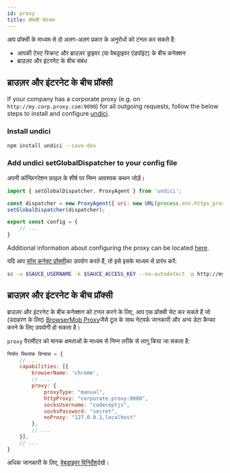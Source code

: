 ```yaml
---
id: proxy
title: प्रॉक्सी सेटअप
---
```


आप प्रॉक्सी के माध्यम से दो अलग-अलग प्रकार के अनुरोधों को टनल कर सकते हैं:

- आपकी टेस्ट स्क्रिप्ट और ब्राउज़र ड्राइवर (या वेबड्राइवर एंडपॉइंट) के बीच कनेक्शन
- ब्राउज़र और इंटरनेट के बीच संबंध

## ब्राउज़र और इंटरनेट के बीच प्रॉक्सी

If your company has a corporate proxy (e.g. on `http://my.corp.proxy.com:9090`) for all outgoing requests, follow the below steps to install and configure [undici](https://github.com/nodejs/undici).

### Install undici

```bash npm2yarn
npm install undici --save-dev
```

### Add undici setGlobalDispatcher to your config file

अपनी कॉन्फ़िगरेशन फ़ाइल के शीर्ष पर निम्न आवश्यक कथन जोड़ें।

```js title="wdio.conf.js"
import { setGlobalDispatcher, ProxyAgent } from 'undici';

const dispatcher = new ProxyAgent({ uri: new URL(process.env.https_proxy).toString() });
setGlobalDispatcher(dispatcher);

export const config = {
    // ...
}
```
Additional information about configuring the proxy can be located [here](https://github.com/nodejs/undici/blob/main/docs/docs/api/ProxyAgent.md).

यदि आप [सॉस कनेक्ट प्रॉक्सी](https://wiki.saucelabs.com/display/DOCS/Sauce+Connect+Proxy)का उपयोग करते हैं, तो इसे इसके माध्यम से प्रारंभ करें:

```sh
sc -u $SAUCE_USERNAME -k $SAUCE_ACCESS_KEY --no-autodetect -p http://my.corp.proxy.com:9090
```

## ब्राउज़र और इंटरनेट के बीच प्रॉक्सी

ब्राउज़र और इंटरनेट के बीच कनेक्शन को टनल करने के लिए, आप एक प्रॉक्सी सेट कर सकते हैं जो (उदाहरण के लिए) [BrowserMob Proxy](https://github.com/lightbody/browsermob-proxy)जैसे टूल के साथ नेटवर्क जानकारी और अन्य डेटा कैप्चर करने के लिए उपयोगी हो सकता है।

`proxy` पैरामीटर को मानक क्षमताओं के माध्यम से निम्न तरीके से लागू किया जा सकता है:

```js title="wdio.conf.js"
निर्यात स्थिरांक विन्यास = {
    // ...
    capabilities: [{
        browserName: 'chrome',
        // ...
        proxy: {
            proxyType: "manual",
            httpProxy: "corporate.proxy:8080",
            socksUsername: "codeceptjs",
            socksPassword: "secret",
            noProxy: "127.0.0.1,localhost"
        },
        // ...
    }],
    // ...
}
```

अधिक जानकारी के लिए, [वेबड्राइवर विनिर्देश](https://w3c.github.io/webdriver/#proxy)देखें।

